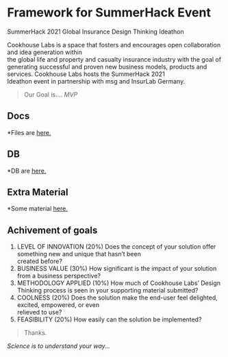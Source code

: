 # Framework for SummerHack Event

SummerHack	2021
Global	Insurance	Design	Thinking	Ideathon

Cookhouse	Labs	is	a	space	that	fosters	and	encourages	open	collaboration	and	idea	generation	within	
the	global	life	and	property	and	casualty	insurance	industry	with	the	goal	of	generating	successful	and	
proven	new	business	models,	products	and	services.	Cookhouse	Labs	hosts	the	SummerHack	2021	
Ideathon	event	in	partnership	with msg and InsurLab	Germany.


> Our Goal is.... *MVP*


## Docs

*Files are [here.](Files/)

## DB

*DB are [here.](DB/)

## Extra Material

*Some material [here.](Extras/)

## Achivement of goals

1. LEVEL	OF	INNOVATION	(20%)
Does	the	concept	of	your	solution	offer	something	new	and	unique	that	hasn’t	been	
created before?
2. BUSINESS	VALUE	(30%)
How	significant	is	the	impact of	your	solution from	a	business perspective?
3. METHODOLOGY	APPLIED	(10%)
How	much	of	Cookhouse	Labs’ Design	Thinking	process	is	seen	in	your	supporting
material	submitted?
4. COOLNESS	(20%)
Does	the	solution	make	the	end-user	feel	delighted,	excited,	empowered,	or	even	
relieved	to	use?
5. FEASIBILITY	(20%)
How	easily	can	the	solution	be	implemented?




> Thanks.

_Science is to understand your way..._
